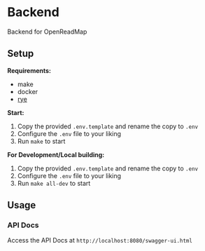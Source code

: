 # Backend

Backend for OpenReadMap

## Setup

**Requirements:**

- make
- docker
- [rye](https://rye.astral.sh/guide/installation/)

**Start:**

1. Copy the provided `.env.template` and rename the copy to `.env`
2. Configure the `.env` file to your liking
3. Run `make` to start

**For Development/Local building:**

1. Copy the provided `.env.template` and rename the copy to `.env`
2. Configure the `.env` file to your liking
3. Run `make all-dev` to start

## Usage

### API Docs

Access the API Docs at `http://localhost:8080/swagger-ui.html`
